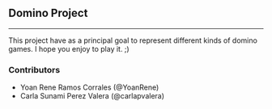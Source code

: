 ## Domino Project
-------
This project have as a principal goal to represent different kinds of domino games. I hope you enjoy to play it.      ;)

### Contributors
* Yoan Rene Ramos Corrales (@YoanRene)
* Carla Sunami Perez Valera (@carlapvalera)
